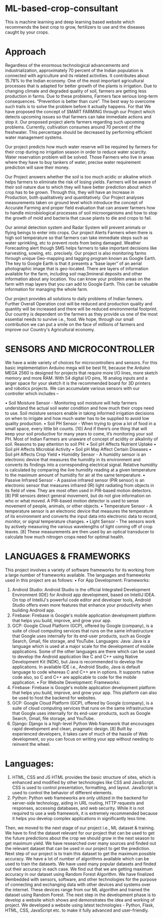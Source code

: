 # ML-based-crop-consultant
This is machine learning and deep learning based website which recommends the best crop to grow, fertilizers to use and the diseases caught by your crops.


# Approach
Regardless of the enormous technological advancements and industrialization, approximately 70 percent  of  the  Indian  population  is  connected  with  agriculture  and  its  related  activities.  It contributes  about  15.78%  to  the  Indian  economy.  One  of  the  most  important  agricultural processes that is adapted for better growth of the plants is irrigation. Due to changing climate and degraded quality of soil, farmers are getting less production in farms. Due to these problems, Farmers face serious long-term consequences. “Prevention is better than cure”. The best way to overcome such trails is to solve the problem before it actually happens. For that We have proposed the concept of SMART FARMING through our Project which detects upcoming issues so that farmers can take immediate actions and stop it. Our proposed project alerts farmers regarding such upcoming problems. Currently, cultivation consumes around 70 percent of the freshwater. This percentage should be decreased by performing efficient water management systems. 

Our project predicts how much water reserve will be required by farmers for their crop during no irrigation season in order to reduce water scarcity. Water reservation problem will be solved. Those Farmers who live in areas where they have to buy tankers of water, precise water requirement prediction will save their money. 

Our Project answers whether the soil is too much acidic or alkaline which helps farmers to eliminate the risk of losing yields. Farmers will be aware of their soil nature due to which they will have better prediction about which crop has to be grown. Through this, they will have an Increase in Production, both qualitatively and quantitatively. Our Project analyses measurements taken on ground level which introduce the concept of Accurate Farming and proper field evaluation that can answer farmers how to handle microbiological processes of soil microorganisms and how to stop the growth of mold and bacteria that cause plants to die and crops to fail.

Our animal detection system and Radar System will prevent animals or flying beings to enter into crops. Our project Alerts Farmers when there is high soil temperature so that farmers can take immediate steps such as water sprinkling, etc to prevent roots from being damaged. Weather Forecasting alert though SMS helps farmers to take important decisions like harvesting, sowing, etc. precisely. Our project is also monitoring farms through unique Geo-mapping and tagging program known as Google Earth. The key to Google Earth is that it presents a “base layer” of an aerial photographic image that is geo-located. There are layers of information available for the farm, including soil map3mineral deposits and other information about any location. You can know your problem areas on the farm with map layers that you can add to Google Earth.  This can be valuable information for managing the whole farm.

Our project provides all solutions to daily problems of Indian farmers. Further Overall Operation cost will be reduced and production quality and quantity will be increased and there will be reduced environmental footprint. Our country is dependent on the farmers as they provide us one of the most essential needs to survive i.e., food. We hope, through our small contribution we can put a smile on the face of millions of farmers and improve our Country's Agricultural economy.



# SENSORS AND MICROCONTROLLER
We  have  a  wide  variety  of  choices  for  microcontrollers  and  sensors.  For  this  basic implementation Arduino mega will be best fit, because the Arduino MEGA 2560 is designed for projects that require more I/O lines, more sketch memory and more RAM. With 54 digital I/O pins, 16 analog inputs and a larger space for your sketch it is the recommended board for 3D printers and robotics projects. We can accumulate various sensors with our controller which includes –

• Soil Moisture Sensor - Monitoring soil moisture will help farmers understand the actual soil water condition and how much their crops need to use. Soil moisture sensors enable in taking informed irrigation decisions on when to irrigate and how much water has to be supplied to avoid low quality production.
• Soil PH Sensor - When trying to grow a lot of food in a small space, every little bit counts. [10] And if there’s one thing that will keep your soil productive for many years to come, it’s monitoring your soil PH. Most of Indian Farmers are unaware of concept of acidity or alkalinity of soil. Reasons to pay attention to soil PH:
• Soil pH Affects Nutrient Uptake 
• Soil pH Affects Microbial Activity 
• Soil pH May Affect Certain Diseases 
• Soil pH Affects Crop Yield
• Humidity  Sensor - A humidity sensor is  an  electronic  device  that  measures the humidity in its environment and converts its findings into a corresponding electrical signal. Relative humidity is calculated by comparing the live humidity reading at a given temperature to the maximum amount of humidity for air at the same temperature.
• Passive Infrared Sensor - A passive infrared sensor (PIR sensor) is an electronic sensor that measures infrared (IR) light radiating from objects in its field of view. They are most often used in PIR-based motion detectors. [8] PIR sensors detect general movement, but do not give information on who or what moved. A PIR-based motion detector is used to sense movement of people, animals, or other objects.
• Temperature Sensor - A temperature sensor is an electronic device that measures the temperature of its environment and converts the input data into electronic data to record, monitor, or signal temperature changes.
• Light Sensor - The sensors work by actively measuring the various wavelengths of light coming off of crop leaves. [8] These measurements are then used by an optical transducer to calculate how much nitrogen crops need for optimal health.

# LANGUAGES & FRAMEWORKS
This project involves a variety of software frameworks for its working from a large number of frameworks available. The languages and frameworks used in this project are as follows:
•        For App Development: Frameworks:
1.   Android Studio: Android Studio is the official Integrated Development Environment (IDE) for Android app development, based on IntelliJ IDEA. On top of IntelliJ's powerful code editor and developer tools, Android Studio offers even more features that enhance your productivity when building Android app.
2.   Firebase: Firebase is Google's mobile application development platform that helps you build, improve, and grow your app.
3.   GCP: Google Cloud Platform (GCP), offered by Google (company), is a suite of cloud computing services that runs on the same infrastructure that Google uses internally for its end-user products, such as Google Search, Gmail, file storage, and YouTube.
Languages:
Java:
Java is a language which is used at a major scale for the development of 
mobile applications. Some of the other languages are there which can be used to develop the Android application like C and C++ using Native Development Kit (NDK), but Java is recommended to develop the applications. In available IDE i.e., Android Studio, Java is default language to code whereas C and C++ are in options. It supports native code also, so C and C++ are applicable to code for the mobile application.
•        For Website Development: Frameworks:
1.   Firebase: Firebase is Google's mobile application development platform that helps you build, improve, and grow your app. This platform can also be used to host the backend for websites.
2.   GCP: Google Cloud Platform (GCP), offered by Google (company), is a suite of cloud computing services that runs on the same infrastructure that Google uses internally for its end-user products, such as Google Search, Gmail, file storage, and YouTube.
3.   Django: Django is a high-level Python Web framework that encourages rapid development and clean, pragmatic design. [8] Built by experienced developers, it takes care of much of the hassle of Web development, so you can focus on writing your app without needing to reinvent the wheel.

# Languages:
1. HTML, CSS and JS
HTML provides the basic structure of sites, which is enhanced and modified by other technologies like CSS and JavaScript.
CSS is used to control presentation, formatting, and layout. JavaScript is used to control the behavior of different elements.
2. Python: Python web frameworks are only utilized in the backend for server-side technology,  aiding  in  URL  routing,  HTTP  requests  and  responses,  accessing databases, and web security. While it is not required to use a web framework, it is extremely  recommended  because  it  helps  you  develop  complex  applications  in significantly less time.

Then, we moved to the next stage of our project i.e., ML dataset & training. We have to find the dataset relevant for our project that can be used to get the future predictions about the crop we should grow in the next season to get maximum yield. We have researched over many sources and finded out the relevant dataset that can be used in our project to get the prediction. Next step of our project is to train this dataset to get the maximum possible accuracy. We have a lot of number of algorithms available which can be used to train the datasets. We have used many popular datasets and finded out their accuracy in each case. We find out that we are getting maximum accuracy in our dataset using Random Forest Algorithm. We have finalized 
9embedded with sensors, software, and other technologies for the purpose of connecting and exchanging data with other devices and systems over the internet. These devices range from 
our ML algorithm and trained the dataset using Random Forest.
The next step in the development phase is to develop a website which shows and demonstrates the idea and working of project. We developed a website using latest technologies - Python, Flask, HTML, CSS, JavaScript etc. to make it fully advanced and user-friendly.

